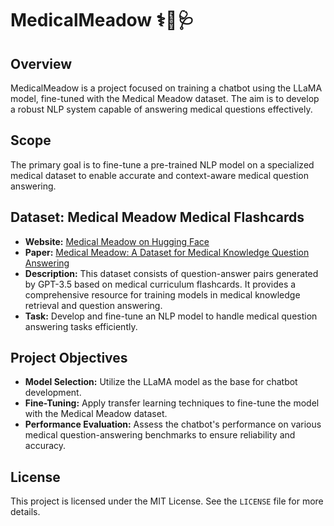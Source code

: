 # MedicalMeadow ⚕️💬🩺

## Overview
MedicalMeadow is a project focused on training a chatbot using the LLaMA model, fine-tuned with the Medical Meadow dataset. The aim is to develop a robust NLP system capable of answering medical questions effectively.

## Scope
The primary goal is to fine-tune a pre-trained NLP model on a specialized medical dataset to enable accurate and context-aware medical question answering.

## Dataset: Medical Meadow Medical Flashcards
- **Website:** [Medical Meadow on Hugging Face](https://huggingface.co/datasets/medalpaca/medical_meadow_medical_flashcards)
- **Paper:** [Medical Meadow: A Dataset for Medical Knowledge Question Answering](https://arxiv.org/pdf/2304.08247.pdf)
- **Description:** This dataset consists of question-answer pairs generated by GPT-3.5 based on medical curriculum flashcards. It provides a comprehensive resource for training models in medical knowledge retrieval and question answering.
- **Task:** Develop and fine-tune an NLP model to handle medical question answering tasks efficiently.

## Project Objectives
- **Model Selection:** Utilize the LLaMA model as the base for chatbot development.
- **Fine-Tuning:** Apply transfer learning techniques to fine-tune the model with the Medical Meadow dataset.
- **Performance Evaluation:** Assess the chatbot's performance on various medical question-answering benchmarks to ensure reliability and accuracy.

## License
This project is licensed under the MIT License. See the `LICENSE` file for more details.
